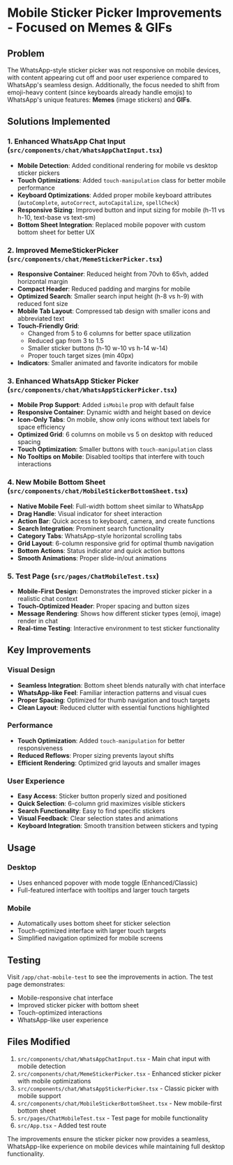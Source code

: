 # Mobile Sticker Picker Improvements - Focused on Memes & GIFs

## Problem
The WhatsApp-style sticker picker was not responsive on mobile devices, with content appearing cut off and poor user experience compared to WhatsApp's seamless design. Additionally, the focus needed to shift from emoji-heavy content (since keyboards already handle emojis) to WhatsApp's unique features: **Memes** (image stickers) and **GIFs**.

## Solutions Implemented

### 1. Enhanced WhatsApp Chat Input (`src/components/chat/WhatsAppChatInput.tsx`)
- **Mobile Detection**: Added conditional rendering for mobile vs desktop sticker pickers
- **Touch Optimizations**: Added `touch-manipulation` class for better mobile performance
- **Keyboard Optimizations**: Added proper mobile keyboard attributes (`autoComplete`, `autoCorrect`, `autoCapitalize`, `spellCheck`)
- **Responsive Sizing**: Improved button and input sizing for mobile (h-11 vs h-10, text-base vs text-sm)
- **Bottom Sheet Integration**: Replaced mobile popover with custom bottom sheet for better UX

### 2. Improved MemeStickerPicker (`src/components/chat/MemeStickerPicker.tsx`)
- **Responsive Container**: Reduced height from 70vh to 65vh, added horizontal margin
- **Compact Header**: Reduced padding and margins for mobile
- **Optimized Search**: Smaller search input height (h-8 vs h-9) with reduced font size
- **Mobile Tab Layout**: Compressed tab design with smaller icons and abbreviated text
- **Touch-Friendly Grid**: 
  - Changed from 5 to 6 columns for better space utilization
  - Reduced gap from 3 to 1.5
  - Smaller sticker buttons (h-10 w-10 vs h-14 w-14)
  - Proper touch target sizes (min 40px)
- **Indicators**: Smaller animated and favorite indicators for mobile

### 3. Enhanced WhatsApp Sticker Picker (`src/components/chat/WhatsAppStickerPicker.tsx`)
- **Mobile Prop Support**: Added `isMobile` prop with default false
- **Responsive Container**: Dynamic width and height based on device
- **Icon-Only Tabs**: On mobile, show only icons without text labels for space efficiency
- **Optimized Grid**: 6 columns on mobile vs 5 on desktop with reduced spacing
- **Touch Optimization**: Smaller buttons with `touch-manipulation` class
- **No Tooltips on Mobile**: Disabled tooltips that interfere with touch interactions

### 4. New Mobile Bottom Sheet (`src/components/chat/MobileStickerBottomSheet.tsx`)
- **Native Mobile Feel**: Full-width bottom sheet similar to WhatsApp
- **Drag Handle**: Visual indicator for sheet interaction
- **Action Bar**: Quick access to keyboard, camera, and create functions
- **Search Integration**: Prominent search functionality
- **Category Tabs**: WhatsApp-style horizontal scrolling tabs
- **Grid Layout**: 6-column responsive grid for optimal thumb navigation
- **Bottom Actions**: Status indicator and quick action buttons
- **Smooth Animations**: Proper slide-in/out animations

### 5. Test Page (`src/pages/ChatMobileTest.tsx`)
- **Mobile-First Design**: Demonstrates the improved sticker picker in a realistic chat context
- **Touch-Optimized Header**: Proper spacing and button sizes
- **Message Rendering**: Shows how different sticker types (emoji, image) render in chat
- **Real-time Testing**: Interactive environment to test sticker functionality

## Key Improvements

### Visual Design
- **Seamless Integration**: Bottom sheet blends naturally with chat interface
- **WhatsApp-like Feel**: Familiar interaction patterns and visual cues
- **Proper Spacing**: Optimized for thumb navigation and touch targets
- **Clean Layout**: Reduced clutter with essential functions highlighted

### Performance
- **Touch Optimization**: Added `touch-manipulation` for better responsiveness
- **Reduced Reflows**: Proper sizing prevents layout shifts
- **Efficient Rendering**: Optimized grid layouts and smaller images

### User Experience
- **Easy Access**: Sticker button properly sized and positioned
- **Quick Selection**: 6-column grid maximizes visible stickers
- **Search Functionality**: Easy to find specific stickers
- **Visual Feedback**: Clear selection states and animations
- **Keyboard Integration**: Smooth transition between stickers and typing

## Usage

### Desktop
- Uses enhanced popover with mode toggle (Enhanced/Classic)
- Full-featured interface with tooltips and larger touch targets

### Mobile  
- Automatically uses bottom sheet for sticker selection
- Touch-optimized interface with larger touch targets
- Simplified navigation optimized for mobile screens

## Testing

Visit `/app/chat-mobile-test` to see the improvements in action. The test page demonstrates:
- Mobile-responsive chat interface
- Improved sticker picker with bottom sheet
- Touch-optimized interactions
- WhatsApp-like user experience

## Files Modified

1. `src/components/chat/WhatsAppChatInput.tsx` - Main chat input with mobile detection
2. `src/components/chat/MemeStickerPicker.tsx` - Enhanced sticker picker with mobile optimizations
3. `src/components/chat/WhatsAppStickerPicker.tsx` - Classic picker with mobile support
4. `src/components/chat/MobileStickerBottomSheet.tsx` - New mobile-first bottom sheet
5. `src/pages/ChatMobileTest.tsx` - Test page for mobile functionality
6. `src/App.tsx` - Added test route

The improvements ensure the sticker picker now provides a seamless, WhatsApp-like experience on mobile devices while maintaining full desktop functionality.
